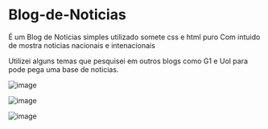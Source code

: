 # Blog-de-Noticias

É um Blog de Noticias simples utilizado somete css e html puro
Com intuido de mostra noticias nacionais e intenacionais

Utilizei alguns temas que pesquisei em outros blogs como G1 e Uol para pode pega uma base de noticias.


![image](https://user-images.githubusercontent.com/88870830/168210447-292eb1d4-394a-4053-ba20-75bb8c081b3f.png)


![image](https://user-images.githubusercontent.com/88870830/168210534-baa373f4-87ab-4c60-88dc-b8bd95b7eed6.png)


![image](https://user-images.githubusercontent.com/88870830/168210558-8af61c3f-225a-4d17-bc20-54dfb1595aea.png)
